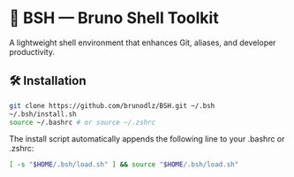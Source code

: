 # 🧠 BSH — Bruno Shell Toolkit

A lightweight shell environment that enhances Git, aliases, and developer productivity.

## 🛠 Installation

```bash
git clone https://github.com/brunodlz/BSH.git ~/.bsh
~/.bsh/install.sh
source ~/.bashrc # or source ~/.zshrc
```

The install script automatically appends the following line to your .bashrc or .zshrc:
```bash
[ -s "$HOME/.bsh/load.sh" ] && source "$HOME/.bsh/load.sh"
```
